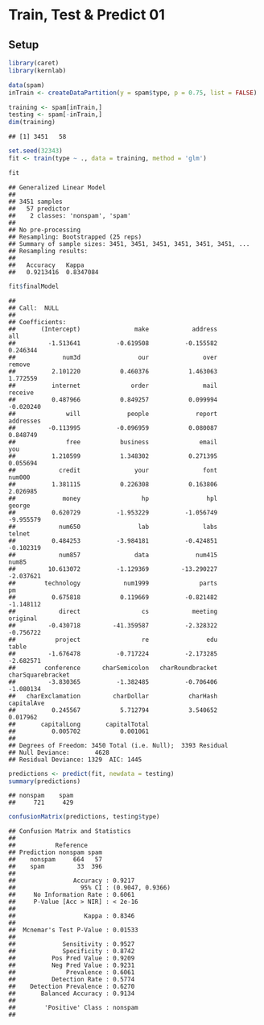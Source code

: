 Train, Test & Predict 01
================

## Setup

``` r
library(caret)
library(kernlab)
```

``` r
data(spam)
inTrain <- createDataPartition(y = spam$type, p = 0.75, list = FALSE)

training <- spam[inTrain,]
testing <- spam[-inTrain,]
dim(training)
```

    ## [1] 3451   58

``` r
set.seed(32343)
fit <- train(type ~ ., data = training, method = 'glm')
```

``` r
fit
```

    ## Generalized Linear Model 
    ## 
    ## 3451 samples
    ##   57 predictor
    ##    2 classes: 'nonspam', 'spam' 
    ## 
    ## No pre-processing
    ## Resampling: Bootstrapped (25 reps) 
    ## Summary of sample sizes: 3451, 3451, 3451, 3451, 3451, 3451, ... 
    ## Resampling results:
    ## 
    ##   Accuracy   Kappa    
    ##   0.9213416  0.8347084

``` r
fit$finalModel
```

    ## 
    ## Call:  NULL
    ## 
    ## Coefficients:
    ##       (Intercept)               make            address                all  
    ##         -1.513641          -0.619508          -0.155582           0.246344  
    ##             num3d                our               over             remove  
    ##          2.101220           0.460376           1.463063           1.772559  
    ##          internet              order               mail            receive  
    ##          0.487966           0.849257           0.099994          -0.020240  
    ##              will             people             report          addresses  
    ##         -0.113995          -0.096959           0.080087           0.848749  
    ##              free           business              email                you  
    ##          1.210599           1.348302           0.271395           0.055694  
    ##            credit               your               font             num000  
    ##          1.381115           0.226308           0.163806           2.026985  
    ##             money                 hp                hpl             george  
    ##          0.620729          -1.953229          -1.056749          -9.955579  
    ##            num650                lab               labs             telnet  
    ##          0.484253          -3.984181          -0.424851          -0.102319  
    ##            num857               data             num415              num85  
    ##         10.613072          -1.129369         -13.290227          -2.037621  
    ##        technology            num1999              parts                 pm  
    ##          0.675818           0.119669          -0.821482          -1.148112  
    ##            direct                 cs            meeting           original  
    ##         -0.430718         -41.359587          -2.328322          -0.756722  
    ##           project                 re                edu              table  
    ##         -1.676478          -0.717224          -2.173285          -2.682571  
    ##        conference      charSemicolon   charRoundbracket  charSquarebracket  
    ##         -3.830365          -1.382485          -0.706406          -1.080134  
    ##   charExclamation         charDollar           charHash         capitalAve  
    ##          0.245567           5.712794           3.540652           0.017962  
    ##       capitalLong       capitalTotal  
    ##          0.005702           0.001061  
    ## 
    ## Degrees of Freedom: 3450 Total (i.e. Null);  3393 Residual
    ## Null Deviance:       4628 
    ## Residual Deviance: 1329  AIC: 1445

``` r
predictions <- predict(fit, newdata = testing)
summary(predictions)
```

    ## nonspam    spam 
    ##     721     429

``` r
confusionMatrix(predictions, testing$type)
```

    ## Confusion Matrix and Statistics
    ## 
    ##           Reference
    ## Prediction nonspam spam
    ##    nonspam     664   57
    ##    spam         33  396
    ##                                           
    ##                Accuracy : 0.9217          
    ##                  95% CI : (0.9047, 0.9366)
    ##     No Information Rate : 0.6061          
    ##     P-Value [Acc > NIR] : < 2e-16         
    ##                                           
    ##                   Kappa : 0.8346          
    ##                                           
    ##  Mcnemar's Test P-Value : 0.01533         
    ##                                           
    ##             Sensitivity : 0.9527          
    ##             Specificity : 0.8742          
    ##          Pos Pred Value : 0.9209          
    ##          Neg Pred Value : 0.9231          
    ##              Prevalence : 0.6061          
    ##          Detection Rate : 0.5774          
    ##    Detection Prevalence : 0.6270          
    ##       Balanced Accuracy : 0.9134          
    ##                                           
    ##        'Positive' Class : nonspam         
    ##
